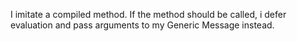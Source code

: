 I imitate a compiled method. If the method should be called, i defer evaluation and pass arguments to my Generic Message instead.